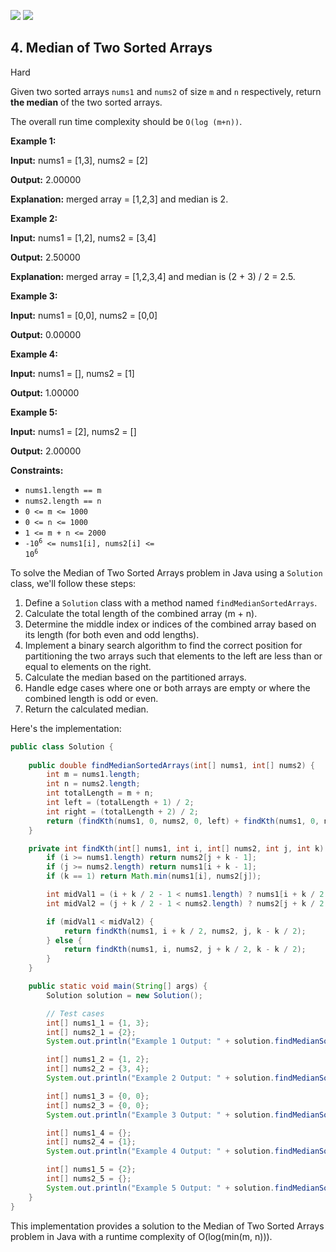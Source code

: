 [![](https://img.shields.io/github/stars/javadev/LeetCode-in-All?label=Stars&style=flat-square)](https://github.com/javadev/LeetCode-in-All)
[![](https://img.shields.io/github/forks/javadev/LeetCode-in-All?label=Fork%20me%20on%20GitHub%20&style=flat-square)](https://github.com/javadev/LeetCode-in-All/fork)

## 4\. Median of Two Sorted Arrays

Hard

Given two sorted arrays `nums1` and `nums2` of size `m` and `n` respectively, return **the median** of the two sorted arrays.

The overall run time complexity should be `O(log (m+n))`.

**Example 1:**

**Input:** nums1 = [1,3], nums2 = [2]

**Output:** 2.00000

**Explanation:** merged array = [1,2,3] and median is 2. 

**Example 2:**

**Input:** nums1 = [1,2], nums2 = [3,4]

**Output:** 2.50000

**Explanation:** merged array = [1,2,3,4] and median is (2 + 3) / 2 = 2.5. 

**Example 3:**

**Input:** nums1 = [0,0], nums2 = [0,0]

**Output:** 0.00000 

**Example 4:**

**Input:** nums1 = [], nums2 = [1]

**Output:** 1.00000 

**Example 5:**

**Input:** nums1 = [2], nums2 = []

**Output:** 2.00000 

**Constraints:**

*   `nums1.length == m`
*   `nums2.length == n`
*   `0 <= m <= 1000`
*   `0 <= n <= 1000`
*   `1 <= m + n <= 2000`
*   <code>-10<sup>6</sup> <= nums1[i], nums2[i] <= 10<sup>6</sup></code>

To solve the Median of Two Sorted Arrays problem in Java using a `Solution` class, we'll follow these steps:

1. Define a `Solution` class with a method named `findMedianSortedArrays`.
2. Calculate the total length of the combined array (m + n).
3. Determine the middle index or indices of the combined array based on its length (for both even and odd lengths).
4. Implement a binary search algorithm to find the correct position for partitioning the two arrays such that elements to the left are less than or equal to elements on the right.
5. Calculate the median based on the partitioned arrays.
6. Handle edge cases where one or both arrays are empty or where the combined length is odd or even.
7. Return the calculated median.

Here's the implementation:

```java
public class Solution {
    
    public double findMedianSortedArrays(int[] nums1, int[] nums2) {
        int m = nums1.length;
        int n = nums2.length;
        int totalLength = m + n;
        int left = (totalLength + 1) / 2;
        int right = (totalLength + 2) / 2;
        return (findKth(nums1, 0, nums2, 0, left) + findKth(nums1, 0, nums2, 0, right)) / 2.0;
    }

    private int findKth(int[] nums1, int i, int[] nums2, int j, int k) {
        if (i >= nums1.length) return nums2[j + k - 1];
        if (j >= nums2.length) return nums1[i + k - 1];
        if (k == 1) return Math.min(nums1[i], nums2[j]);

        int midVal1 = (i + k / 2 - 1 < nums1.length) ? nums1[i + k / 2 - 1] : Integer.MAX_VALUE;
        int midVal2 = (j + k / 2 - 1 < nums2.length) ? nums2[j + k / 2 - 1] : Integer.MAX_VALUE;

        if (midVal1 < midVal2) {
            return findKth(nums1, i + k / 2, nums2, j, k - k / 2);
        } else {
            return findKth(nums1, i, nums2, j + k / 2, k - k / 2);
        }
    }

    public static void main(String[] args) {
        Solution solution = new Solution();

        // Test cases
        int[] nums1_1 = {1, 3};
        int[] nums2_1 = {2};
        System.out.println("Example 1 Output: " + solution.findMedianSortedArrays(nums1_1, nums2_1));

        int[] nums1_2 = {1, 2};
        int[] nums2_2 = {3, 4};
        System.out.println("Example 2 Output: " + solution.findMedianSortedArrays(nums1_2, nums2_2));

        int[] nums1_3 = {0, 0};
        int[] nums2_3 = {0, 0};
        System.out.println("Example 3 Output: " + solution.findMedianSortedArrays(nums1_3, nums2_3));

        int[] nums1_4 = {};
        int[] nums2_4 = {1};
        System.out.println("Example 4 Output: " + solution.findMedianSortedArrays(nums1_4, nums2_4));

        int[] nums1_5 = {2};
        int[] nums2_5 = {};
        System.out.println("Example 5 Output: " + solution.findMedianSortedArrays(nums1_5, nums2_5));
    }
}
```

This implementation provides a solution to the Median of Two Sorted Arrays problem in Java with a runtime complexity of O(log(min(m, n))).